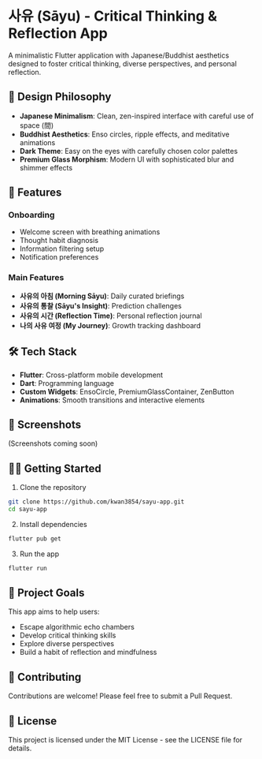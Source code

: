 # 사유 (Sāyu) - Critical Thinking & Reflection App

A minimalistic Flutter application with Japanese/Buddhist aesthetics designed to foster critical thinking, diverse perspectives, and personal reflection.

## 🎨 Design Philosophy

- **Japanese Minimalism**: Clean, zen-inspired interface with careful use of space (間)
- **Buddhist Aesthetics**: Enso circles, ripple effects, and meditative animations
- **Dark Theme**: Easy on the eyes with carefully chosen color palettes
- **Premium Glass Morphism**: Modern UI with sophisticated blur and shimmer effects

## 🚀 Features

### Onboarding
- Welcome screen with breathing animations
- Thought habit diagnosis
- Information filtering setup
- Notification preferences

### Main Features
- **사유의 아침 (Morning Sāyu)**: Daily curated briefings
- **사유의 통찰 (Sāyu's Insight)**: Prediction challenges
- **사유의 시간 (Reflection Time)**: Personal reflection journal
- **나의 사유 여정 (My Journey)**: Growth tracking dashboard

## 🛠 Tech Stack

- **Flutter**: Cross-platform mobile development
- **Dart**: Programming language
- **Custom Widgets**: EnsoCircle, PremiumGlassContainer, ZenButton
- **Animations**: Smooth transitions and interactive elements

## 📱 Screenshots

(Screenshots coming soon)

## 🏃‍♂️ Getting Started

1. Clone the repository
```bash
git clone https://github.com/kwan3854/sayu-app.git
cd sayu-app
```

2. Install dependencies
```bash
flutter pub get
```

3. Run the app
```bash
flutter run
```

## 🎯 Project Goals

This app aims to help users:
- Escape algorithmic echo chambers
- Develop critical thinking skills
- Explore diverse perspectives
- Build a habit of reflection and mindfulness

## 🤝 Contributing

Contributions are welcome! Please feel free to submit a Pull Request.

## 📄 License

This project is licensed under the MIT License - see the LICENSE file for details.